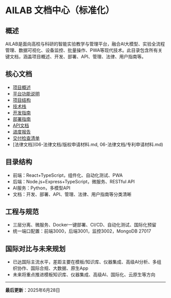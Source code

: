 # AILAB 文档中心（标准化）

## 概述

AILAB是面向高校与科研的智能实验教学与管理平台，融合AI大模型、实验全流程管理、数据可视化、设备监控、批量操作、PWA等现代技术。此目录包含所有关键文档，涵盖项目概述、开发、部署、API、管理、法律、用户指南等。

## 核心文档
- [项目概述](01-项目概述/项目概述.md)
- [平台功能说明](01-项目概述/平台功能说明文档.md)
- [项目结构](01-项目概述/项目结构.md)
- [技术栈](02-开发文档/技术栈.md)
- [开发指南](02-开发文档/开发指南.md)
- [部署指南](03-部署指南/部署指南.md)
- [API文档](04-API参考/API文档.md)
- [进度报告](05-项目管理/进度报告.md)
- [交付检查清单](05-项目管理/交付检查清单.md)
- [法律文档](06-法律文档/版权申请材料.md, 06-法律文档/专利申请材料.md)

## 目录结构
- 前端：React+TypeScript，组件化、自动化测试、PWA
- 后端：Node.js+Express+TypeScript，微服务、RESTful API
- AI服务：Python，多模型API
- 文档：开发、部署、API、管理、法律、用户指南等分类清晰

## 工程与规范
- 三层分离、微服务、Docker一键部署、CI/CD、自动化测试、国际化预留
- 统一端口配置：前端3000，后端3001，监控3002，MongoDB 27017

## 国际对比与未来规划
- 已达国际主流水平，差距主要在模板/知识库、仪器集成、高级AI分析、多组织协作、国际合规、大数据、原生App
- 未来将重点推进模板知识库、仪器集成、高级AI、国际化、云原生等方向

---

**最后更新**：2025年6月28日
